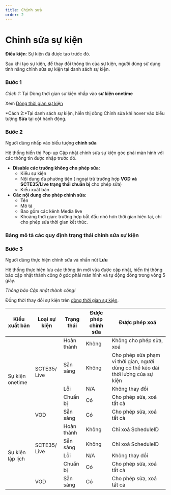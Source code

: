 ```yaml
---
title: Chỉnh sửa
order: 2
---
```


# Chỉnh sửa sự kiện

**Điều kiện**: Sự kiện đã được tạo trước đó.

Sau khi tạo sự kiện, để thay đổi thông tin của sự kiện, người dùng sử dụng tính năng chỉnh sửa sự kiện tại danh sách sự kiện.

### Bước 1

_Cách 1:_ Tại Dòng thời gian sự kiện nhấp vào **sự kiện onetime**

Xem [Dòng thời gian sự kiện](../../a-open-detail#hiển-thị)

\*Cách 2:\*Tại danh sách sự kiện, hiển thị dòng Chỉnh sửa khi hover vào biểu tượng **Sửa** tại cột hành động.

### Bước 2

Người dùng nhấp vào biểu tượng **chỉnh sửa**

Hệ thống hiển thị Pop-up Cập nhật chỉnh sửa sự kiện góc phải màn hình với các thông tin được nhập trước đó.

 <!-- ![]() -->

- **Disable các trường không cho phép sửa:**
  - Kiểu sự kiện
  - Nội dung đa phương tiện ( ngoại trừ trường hợp **VOD và SCTE35/Live trạng thái chuẩn bị** cho phép sửa)
  - Kiểu xuất bản
- **Các nội dung cho phép chỉnh sửa:**
  - Tên
  - Mô tả
  - Bao gồm các kênh Media live
  - Khoảng thời gian: trường hợp bắt đầu nhỏ hơn thời gian hiện tại, chỉ cho phép sửa thời gian kết thúc.

### Bảng mô tả các quy định trạng thái chỉnh sửa sự kiện

<table class="tg">
<thead>
  <tr>
    <th class="tg-0pky"><span style="font-weight:bold">Kiểu xuất bản</span></th>
    <th class="tg-0pky"><span style="font-weight:bold">Loại sự kiện</span></th>
    <th class="tg-0pky"><span style="font-weight:bold">Trạng thái</span></th>
    <th class="tg-0pky"><span style="font-weight:bold">Được phép chỉnh sửa</span></th>
    <th class="tg-0pky"><span style="font-weight:bold">Được phép xoá</span></th>
  </tr>
</thead>
<tbody>
<tr>
    <td class="tg-0pky" rowspan="6">Sự kiện onetime</td>
  </tr>

  <tr>
    <td class="tg-0pky" rowspan="4">SCTE35/ Live</td>
    <td class="tg-0pky">Hoàn thành</td>
    <td class="tg-0pky">Không</td>
    <td class="tg-0pky">Không cho phép sửa, xoá</td>
  </tr>
  <tr>
    <td class="tg-0pky">Sẵn sàng</td>
    <td class="tg-0pky">Không</td>
    <td class="tg-0pky">Cho phép sửa phạm vi thời gian, người dùng có thể kéo dài thời lượng của sự kiện</td>
  </tr>
  <tr>
    <td class="tg-0pky">Lỗi</td>
    <td class="tg-0pky">N/A</td>
    <td class="tg-0pky">Không thay đổi</td>
  </tr>
  <tr>
    <td class="tg-0pky">Chuẩn bị</td>
    <td class="tg-0pky">Có</td>
    <td class="tg-0pky">Cho phép sửa, xoá tất cả</td>
  </tr>
  <tr>
    <td class="tg-0pky">VOD</td>
    <td class="tg-0pky">Sẵn sàng</td>
    <td class="tg-0pky">Có</td>
    <td class="tg-0pky">Cho phép sửa, xoá tất cả</td>
  </tr>
<tr>
    <td class="tg-0pky" rowspan="6">Sự kiện lập lịch</td>
  </tr>
  <tr>
    <td class="tg-0pky" rowspan="4">SCTE35/ Live</td>
    <td class="tg-0pky">Hoàn thành</td>
    <td class="tg-0pky">Không</td>
    <td class="tg-0pky">Chỉ xoá ScheduleID</td>
  </tr>
  <tr>
    <td class="tg-0pky">Sẵn sàng</td>
    <td class="tg-0pky">Không</td>
    <td class="tg-0pky">Chỉ xoá ScheduleID</td>
  </tr>
  <tr>
    <td class="tg-0pky">Lỗi</td>
    <td class="tg-0pky">N/A</td>
    <td class="tg-0pky">Không thay đổi</td>
  </tr>
  <tr>
    <td class="tg-0pky">Chuẩn bị</td>
    <td class="tg-0pky">Có</td>
    <td class="tg-0pky">Cho phép sửa, xoá tất cả</td>
  </tr>
  <tr>
    <td class="tg-0pky">VOD</td>
    <td class="tg-0pky">Sẵn sàng</td>
    <td class="tg-0pky">Có</td>
    <td class="tg-0pky">Cho phép sửa, xoá tất cả</td>
  </tr>  
  
  
  
  

  
  
  
  
  



### Bước 3

Người dùng thực hiện chỉnh sửa và nhấn nút **Lưu**

Hệ thống thực hiện lưu các thông tin mới vừa được cập nhật, hiển thị thông báo cập nhật thành công ở góc phải màn hình và tự động đóng trong vòng 5 giây.

  <!-- ![]() -->

_Thông báo Cập nhật thành công!_

Đồng thời thay đổi sự kiện trên [dòng thời gian sự kiện](../../a-open-detail#hiển-thị).
